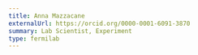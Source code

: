 ```yaml
---
title: Anna Mazzacane
externalUrl: https://orcid.org/0000-0001-6091-3870
summary: Lab Scientist, Experiment
type: fermilab
---
```

